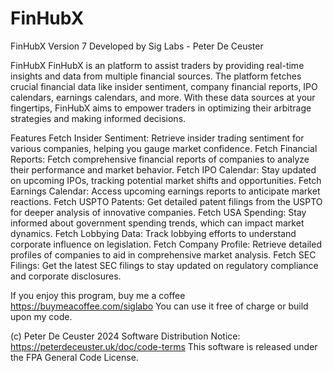 # FinHubX
 

FinHubX
Version 7
Developed by Sig Labs - Peter De Ceuster

FinHubX
FinHubX is an platform to assist traders by providing real-time insights and data from multiple financial sources. The platform fetches crucial financial data like insider sentiment, company financial reports, IPO calendars, earnings calendars, and more. With these data sources at your fingertips, FinHubX  aims to empower traders in optimizing their arbitrage strategies and making informed decisions.

Features
Fetch Insider Sentiment: Retrieve insider trading sentiment for various companies, helping you gauge market confidence.
Fetch Financial Reports: Fetch comprehensive financial reports of companies to analyze their performance and market behavior.
Fetch IPO Calendar: Stay updated on upcoming IPOs, tracking potential market shifts and opportunities.
Fetch Earnings Calendar: Access upcoming earnings reports to anticipate market reactions.
Fetch USPTO Patents: Get detailed patent filings from the USPTO for deeper analysis of innovative companies.
Fetch USA Spending: Stay informed about government spending trends, which can impact market dynamics.
Fetch Lobbying Data: Track lobbying efforts to understand corporate influence on legislation.
Fetch Company Profile: Retrieve detailed profiles of companies to aid in comprehensive market analysis.
Fetch SEC Filings: Get the latest SEC filings to stay updated on regulatory compliance and corporate disclosures. 


If you enjoy this program, buy me a coffee https://buymeacoffee.com/siglabo
You can use it free of charge or build upon my code. 
 
(c) Peter De Ceuster 2024
Software Distribution Notice: https://peterdeceuster.uk/doc/code-terms 
This software is released under the FPA General Code License.
 
